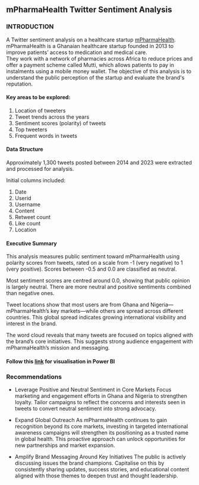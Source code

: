 ## mPharmaHealth Twitter Sentiment Analysis

### INTRODUCTION

A Twitter sentiment analysis on a healthcare startup [mPharmaHealth](https://mpharma.com/).                                                                   
mPharmaHealth is a Ghanaian healthcare startup founded in 2013 to improve patients’ access to medication and medical care.                                          
They work with a network of pharmacies across Africa to reduce prices and offer a payment scheme called Mutti, which allows patients to pay in instalments using a mobile money wallet.
The objective of this analysis is to understand the public perception of the startup and evaluate the brand's reputation.

#### Key areas to be explored:

1. Location of tweeters                                                                            
2. Tweet trends across the years
3. Sentiment scores (polarity) of tweets
4. Top tweeters
5. Frequent words in tweets


#### Data Structure
Approximately 1,300 tweets posted between 2014 and 2023 were extracted and processed for analysis.

Initial columns included:
1. Date 
2. Userid
3. Username
4. Content
5. Retweet count
6. Like count
7. Location

#### Executive Summary
This analysis measures public sentiment toward mPharmaHealth using polarity scores from tweets, rated on a scale from -1 (very negative) to 1 (very positive). Scores between -0.5 and 0.0 are classified as neutral.

Most sentiment scores are centred around 0.0, showing that public opinion is largely neutral. There are more neutral and positive sentiments combined than negative ones.

Tweet locations show that most users are from Ghana and Nigeria—mPharmaHealth’s key markets—while others are spread across different countries. This global spread indicates growing international visibility and interest in the brand.

The word cloud reveals that many tweets are focused on topics aligned with the brand’s core initiatives. This suggests strong audience engagement with mPharmaHealth’s mission and messaging.



#### Follow this [link](https://www.novypro.com/create_project/mpharma-analysis) for visualisation in Power BI


### Recommendations
- Leverage Positive and Neutral Sentiment in Core Markets
Focus marketing and engagement efforts in Ghana and Nigeria to strengthen loyalty. Tailor campaigns to reflect the concerns and interests seen in tweets to convert neutral sentiment into strong advocacy.

- Expand Global Outreach
As mPharmaHealth continues to gain recognition beyond its core markets, investing in targeted international awareness campaigns will strengthen its positioning as a trusted name in global health. This proactive approach can unlock opportunities for new partnerships and market expansion.

- Amplify Brand Messaging Around Key Initiatives
The public is actively discussing issues the brand champions. Capitalise on this by consistently sharing updates, success stories, and educational content aligned with those themes to deepen trust and thought leadership.



                 

